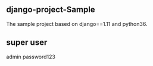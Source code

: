 django-project-Sample
---------------------
The sample project based on django==1.11 and python36.


super user
----------
admin
password123
